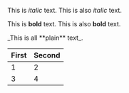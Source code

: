 This is *italic* text.
This is also _italic_ text.


This is **bold** text.
This is also __bold__ text.


\_This is all \*\*plain\*\* text\_.

First|Second
-|-
1|2
3|4
